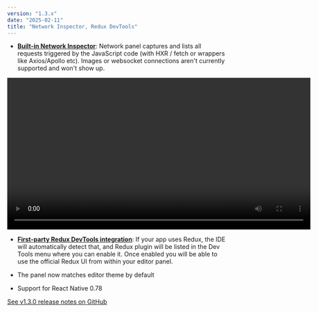 ```yaml
---
version: "1.3.x"
date: "2025-02-11"
title: "Network Inspector, Redux DevTools"
---
```


- [**Built-in Network Inspector**](/docs/features/dev-tools#network-inspector): Network panel captures and lists all requests triggered by the JavaScript code (with HXR / fetch or wrappers like Axios/Apollo etc). Images or websocket connections aren't currently supported and won't show up.

<video autoPlay loop width="700" controls className="shadow-image changelog-item">
  <source src="/video/ide_network_inspector.mp4" type="video/mp4" />
</video>

- [**First-party Redux DevTools integration**](/docs/features/dev-tools#redux): If your app uses Redux, the IDE will automatically detect that, and Redux plugin will be listed in the Dev Tools menu where you can enable it. Once enabled you will be able to use the official Redux UI from within your editor panel.

- The panel now matches editor theme by default

- Support for React Native 0.78

[See v1.3.0 release notes on GitHub](https://github.com/software-mansion/radon-ide/releases/tag/v1.3.0)
